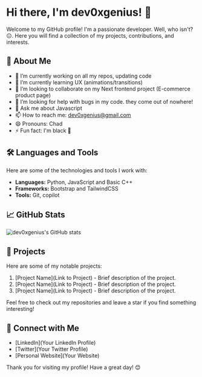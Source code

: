 # Hi there, I'm dev0xgenius! 👋

Welcome to my GitHub profile! I'm a passionate developer. Well, who isn't? 😐. Here you will find a collection of my projects, contributions, and interests.

## 🚀 About Me

- 🔭 I’m currently working on all my repos, updating code
- 🌱 I’m currently learning UX (animations/transitions)
- 👯 I’m looking to collaborate on my Next frontend project (E-commerce product page)
- 🤔 I’m looking for help with bugs in my code. they come out of nowhere!
- 💬 Ask me about Javascript
- 📫 How to reach me: dev0xgenius@gmail.com
- 😄 Pronouns: Chad
- ⚡ Fun fact: I'm black 🤯

## 🛠️ Languages and Tools

Here are some of the technologies and tools I work with:

- **Languages:** Python, JavaScript and Basic C++
- **Frameworks:** Bootstrap and TailwindCSS
- **Tools:** Git, copilot

## 📈 GitHub Stats

![dev0xgenius's GitHub stats](https://github-readme-stats.vercel.app/api?username=dev0xgenius&show_icons=true&theme=radical)

## 📂 Projects

Here are some of my notable projects:

1. [Project Name](Link to Project) - Brief description of the project.
2. [Project Name](Link to Project) - Brief description of the project.
3. [Project Name](Link to Project) - Brief description of the project.

Feel free to check out my repositories and leave a star if you find something interesting!

## 🤝 Connect with Me

- [LinkedIn](Your LinkedIn Profile)
- [Twitter](Your Twitter Profile)
- [Personal Website](Your Website)

Thank you for visiting my profile! Have a great day! 😊

